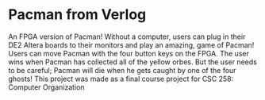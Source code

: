 # Pacman from Verlog
An FPGA version of Pacman! Without a computer, users can plug in their DE2 Altera boards to their monitors and play an amazing, game of Pacman! Users can move Pacman with the four button keys on the FPGA. The user wins when Pacman has collected all of the yellow orbes. But the user needs to be careful; Pacman will die when he gets caught by one of the four ghosts! This project was made as a final course project for CSC 258: Computer Organization
